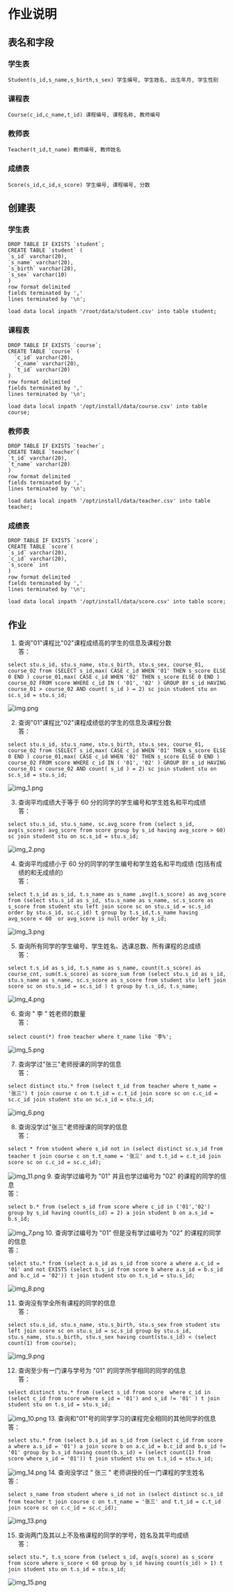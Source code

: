 # 作业说明
## 表名和字段
### 学生表
```
Student(s_id,s_name,s_birth,s_sex) 学生编号, 学生姓名, 出生年月, 学生性别
```
### 课程表
```
Course(c_id,c_name,t_id) 课程编号, 课程名称, 教师编号
```
### 教师表
```
Teacher(t_id,t_name) 教师编号, 教师姓名
```
### 成绩表
```
Score(s_id,c_id,s_score) 学生编号, 课程编号, 分数
```
## 创建表
### 学生表
```
DROP TABLE IF EXISTS `student`;
CREATE TABLE `student` (
`s_id` varchar(20),
`s_name` varchar(20),
`s_birth` varchar(20),
`s_sex` varchar(10)
)
row format delimited
fields terminated by ','
lines terminated by '\n';

load data local inpath '/root/data/student.csv' into table student;
```
### 课程表
```
DROP TABLE IF EXISTS `course`;
CREATE TABLE `course` (
  `c_id` varchar(20),
  `c_name` varchar(20),
  `t_id` varchar(20)
)
row format delimited
fields terminated by ','
lines terminated by '\n';

load data local inpath '/opt/install/data/course.csv' into table course;

```
### 教师表
```
DROP TABLE IF EXISTS `teacher`;
CREATE TABLE `teacher`(
`t_id` varchar(20),
`t_name` varchar(20)
)
row format delimited
fields terminated by ','
lines terminated by '\n';

load data local inpath '/opt/install/data/teacher.csv' into table teacher;

```
### 成绩表
```
DROP TABLE IF EXISTS `score`;
CREATE TABLE `score`(
`s_id` varchar(20),
`c_id` varchar(20),
`s_score` int
)
row format delimited
fields terminated by ','
lines terminated by '\n';

load data local inpath '/opt/install/data/score.csv' into table score;

```
## 作业
1. 查询"01"课程比"02"课程成绩高的学生的信息及课程分数<br/>
答：
```
select stu.s_id, stu.s_name, stu.s_birth, stu.s_sex, course_01, course_02 from (SELECT s_id,max( CASE c_id WHEN '01' THEN s_score ELSE 0 END ) course_01,max( CASE c_id WHEN '02' THEN s_score ELSE 0 END ) course_02 FROM score WHERE c_id IN ( '01', '02' ) GROUP BY s_id HAVING course_01 > course_02 AND count( s_id ) = 2) sc join student stu on sc.s_id = stu.s_id;
```
![img.png](img.png)

2. 查询"01"课程比"02"课程成绩低的学生的信息及课程分数<br/>
答：
```
select stu.s_id, stu.s_name, stu.s_birth, stu.s_sex, course_01, course_02 from (SELECT s_id,max( CASE c_id WHEN '01' THEN s_score ELSE 0 END ) course_01,max( CASE c_id WHEN '02' THEN s_score ELSE 0 END ) course_02 FROM score WHERE c_id IN ( '01', '02' ) GROUP BY s_id HAVING course_01 < course_02 AND count( s_id ) = 2) sc join student stu on sc.s_id = stu.s_id;
```
![img_1.png](img_1.png)

3. 查询平均成绩大于等于 60 分的同学的学生编号和学生姓名和平均成绩<br/>
答：
```
select stu.s_id, stu.s_name, sc.avg_score from (select s_id, avg(s_score) avg_score from score group by s_id having avg_score > 60) sc join student stu on sc.s_id = stu.s_id; 
```
![img_2.png](img_2.png)

4. 查询平均成绩小于 60 分的同学的学生编号和学生姓名和平均成绩 (包括有成绩的和无成绩的)<br/>
答：
```
select t.s_id as s_id, t.s_name as s_name ,avg(t.s_score) as avg_score from (select stu.s_id as s_id, stu.s_name as s_name, sc.s_score as s_score from student stu left join score sc on stu.s_id = sc.s_id order by stu.s_id, sc.c_id) t group by t.s_id,t.s_name having avg_score < 60  or avg_score is null order by s_id;
```
![img_3.png](img_3.png)

5. 查询所有同学的学生编号、学生姓名、选课总数、所有课程的总成绩<br/>
答：
```
select t.s_id as s_id, t.s_name as s_name, count(t.s_score) as course_cnt, sum(t.s_score) as score_sum from (select stu.s_id as s_id, stu.s_name as s_name, sc.s_score as s_score from student stu left join score sc on stu.s_id = sc.s_id ) t group by t.s_id, t.s_name;  
```
![img_4.png](img_4.png)

6. 查询 " 李 " 姓老师的数量<br/>
答：
```
select count(*) from teacher where t_name like '李%';
```
![img_5.png](img_5.png)

7. 查询学过"张三"老师授课的同学的信息<br/>
答：
```
select distinct stu.* from (select t_id from teacher where t_name = '张三') t join course c on t.t_id = c.t_id join score sc on c.c_id = sc.c_id join student stu on sc.s_id = stu.s_id;
```
![img_6.png](img_6.png)

8. 查询没学过"张三"老师授课的同学的信息<br/>
答：
```
select * from student where s_id not in (select distinct sc.s_id from teacher t join course c on t.t_name = '张三' and t.t_id = c.t_id join score sc on c.c_id = sc.c_id);
```
![img_11.png](img_11.png)
9. 查询学过编号为 "01" 并且也学过编号为 "02" 的课程的同学的信息<br/>
答：
```
select b.* from (select s_id from score where c_id in ('01','02') group by s_id having count(s_id) = 2) a join student b on a.s_id = b.s_id;
```
![img_7.png](img_7.png)
10. 查询学过编号为 "01" 但是没有学过编号为 "02" 的课程的同学的信息<br/>
答：
```
select stu.* from (select a.s_id as s_id from score a where a.c_id = '01' and not EXISTS (select b.s_id from score b where a.s_id = b.s_id and b.c_id = '02')) t join student stu on t.s_id = stu.s_id;
```
![img_8.png](img_8.png)

11. 查询没有学全所有课程的同学的信息<br/>
答：
```
select stu.s_id, stu.s_name, stu.s_birth, stu.s_sex from student stu left join score sc on stu.s_id = sc.s_id group by stu.s_id, stu.s_name, stu.s_birth, stu.s_sex having count(stu.s_id) < (select count(1) from course);
```
![img_9.png](img_9.png)

12. 查询至少有一门课与学号为 "01" 的同学所学相同的同学的信息<br/>
答：
```
select distinct stu.* from (select s_id from score  where c_id in (select c_id from score where s_id = '01') and s_id != '01' ) t join student stu on t.s_id = stu.s_id;
```
![img_10.png](img_10.png)
13. 查询和"01"号的同学学习的课程完全相同的其他同学的信息<br/>
    答：
```
select stu.* from (select b.s_id as s_id from (select c_id from score a where a.s_id = '01') a join score b on a.c_id = b.c_id and b.s_id != '01' group by b.s_id having count(b.s_id) = (select count(1) from score where s_id = '01')) t join student stu on t.s_id = stu.s_id;
```
![img_14.png](img_14.png)
14. 查询没学过 " 张三 " 老师讲授的任一门课程的学生姓名<br/>
答：
```
select s_name from student where s_id not in (select distinct sc.s_id from teacher t join course c on t.t_name = '张三' and t.t_id = c.t_id join score sc on c.c_id = sc.c_id);
```
![img_13.png](img_13.png)

15. 查询两门及其以上不及格课程的同学的学号，姓名及其平均成绩<br/>
答：
```
select stu.*, t.s_score from (select s_id, avg(s_score) as s_score from score where s_score < 60 group by s_id having count(s_id) > 1) t join student stu on t.s_id = stu.s_id;
```
![img_15.png](img_15.png)